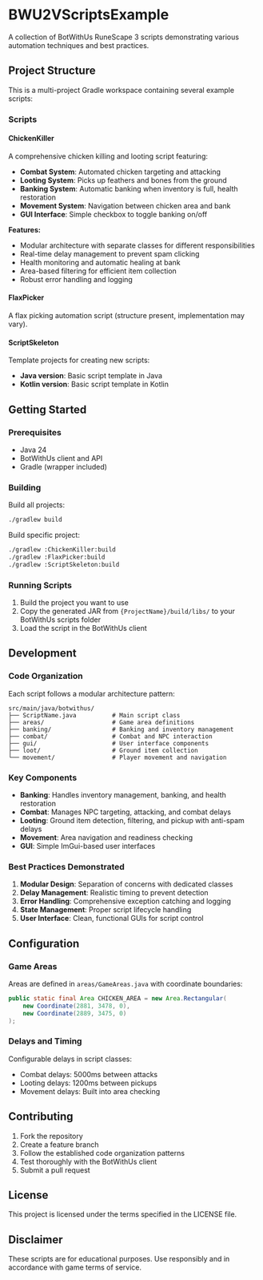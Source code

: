 # BWU2VScriptsExample

A collection of BotWithUs RuneScape 3 scripts demonstrating various automation techniques and best practices.

## Project Structure

This is a multi-project Gradle workspace containing several example scripts:

### Scripts

#### ChickenKiller
A comprehensive chicken killing and looting script featuring:
- **Combat System**: Automated chicken targeting and attacking
- **Looting System**: Picks up feathers and bones from the ground
- **Banking System**: Automatic banking when inventory is full, health restoration
- **Movement System**: Navigation between chicken area and bank
- **GUI Interface**: Simple checkbox to toggle banking on/off

**Features:**
- Modular architecture with separate classes for different responsibilities
- Real-time delay management to prevent spam clicking
- Health monitoring and automatic healing at bank
- Area-based filtering for efficient item collection
- Robust error handling and logging

#### FlaxPicker
A flax picking automation script (structure present, implementation may vary).

#### ScriptSkeleton
Template projects for creating new scripts:
- **Java version**: Basic script template in Java
- **Kotlin version**: Basic script template in Kotlin

## Getting Started

### Prerequisites
- Java 24
- BotWithUs client and API
- Gradle (wrapper included)

### Building

Build all projects:
```bash
./gradlew build
```

Build specific project:
```bash
./gradlew :ChickenKiller:build
./gradlew :FlaxPicker:build
./gradlew :ScriptSkeleton:build
```

### Running Scripts

1. Build the project you want to use
2. Copy the generated JAR from `{ProjectName}/build/libs/` to your BotWithUs scripts folder
3. Load the script in the BotWithUs client

## Development

### Code Organization

Each script follows a modular architecture pattern:

```
src/main/java/botwithus/
├── ScriptName.java          # Main script class
├── areas/                   # Game area definitions
├── banking/                 # Banking and inventory management
├── combat/                  # Combat and NPC interaction
├── gui/                     # User interface components
├── loot/                    # Ground item collection
└── movement/                # Player movement and navigation
```

### Key Components

- **Banking**: Handles inventory management, banking, and health restoration
- **Combat**: Manages NPC targeting, attacking, and combat delays
- **Looting**: Ground item detection, filtering, and pickup with anti-spam delays
- **Movement**: Area navigation and readiness checking
- **GUI**: Simple ImGui-based user interfaces

### Best Practices Demonstrated

1. **Modular Design**: Separation of concerns with dedicated classes
2. **Delay Management**: Realistic timing to prevent detection
3. **Error Handling**: Comprehensive exception catching and logging
4. **State Management**: Proper script lifecycle handling
5. **User Interface**: Clean, functional GUIs for script control

## Configuration

### Game Areas

Areas are defined in `areas/GameAreas.java` with coordinate boundaries:
```java
public static final Area CHICKEN_AREA = new Area.Rectangular(
    new Coordinate(2881, 3478, 0), 
    new Coordinate(2889, 3475, 0)
);
```

### Delays and Timing

Configurable delays in script classes:
- Combat delays: 5000ms between attacks
- Looting delays: 1200ms between pickups
- Movement delays: Built into area checking

## Contributing

1. Fork the repository
2. Create a feature branch
3. Follow the established code organization patterns
4. Test thoroughly with the BotWithUs client
5. Submit a pull request

## License

This project is licensed under the terms specified in the LICENSE file.

## Disclaimer

These scripts are for educational purposes. Use responsibly and in accordance with game terms of service.
